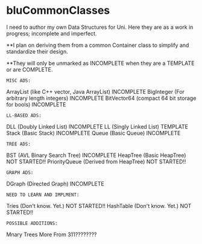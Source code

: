 bluCommonClasses
================

I need to author my own Data Structures for Uni.  Here they are as a work in progress; incomplete and imperfect.

**I plan on deriving them from a common Container class to simplify and standardize their design.

**They will only be unmarked as INCOMPLETE when they are a TEMPLATE or are COMPLETE.

    MISC ADS:
    
ArrayList           (like C++ vector, Java ArrayList)       INCOMPLETE
BigInteger          (For arbitrary length integers)         INCOMPLETE
BitVector64         (compact 64 bit storage for bools)      INCOMPLETE

    LL-BASED ADS:
    
DLL                 (Doubly Linked List)                    INCOMPLETE
LL                  (Singly Linked List)                    TEMPLATE
Stack               (Basic Stack)                           INCOMPLETE
Queue               (Basic Queue)                           INCOMPLETE

    TREE ADS:
    
BST                 (AVL Binary Search Tree)                INCOMPLETE 
HeapTree            (Basic HeapTree)                        NOT STARTED!!
PriorityQueue       (Derived from HeapTree)                 NOT STARTED!!

    GRAPH ADS:
    
DGraph              (Directed Graph)                        INCOMPLETE

    NEED TO LEARN AND IMPLMENT:

Tries               (Don't know. Yet.)                      NOT STARTED!!
HashTable           (Don't know. Yet.)                      NOT STARTED!!

    POSSIBLE ADDITIONS:

Mnary Trees
More From 311????????
